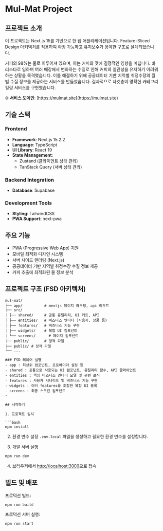 # Mul-Mat Project

## 프로젝트 소개

이 프로젝트는 Next.js 15를 기반으로 한 웹 애플리케이션입니다. Feature-Sliced Design 아키텍처를 적용하여 확장 가능하고 유지보수가 용이한 구조로 설계되었습니다.

커피의 98%는 물로 이루어져 있으며, 이는 커피의 맛에 결정적인 영향을 미칩니다. 바리스타로 일하며 여러 매장에서 변화하는 수질로 인해 커피의 일관성을 유지하기 어려워하는 상황을 목격했습니다. 이를 해결하기 위해 공공데이터 기반 지역별 취정수장의 월별 수질 정보를 제공하는 서비스를 만들었습니다. 결과적으로 타겟층이 명확한 카테고리 킬링 서비스를 구현했습니다.

🌐 **서비스 도메인**: [https://mulmat.site](https://mulmat.site)

## 기술 스택

### Frontend

-   **Framework**: Next.js 15.2.2
-   **Language**: TypeScript
-   **UI Library**: React 19
-   **State Management**:
    -   Zustand (클라이언트 상태 관리)
    -   TanStack Query (서버 상태 관리)

### Backend Integration

-   **Database**: Supabase

### Development Tools

-   **Styling**: TailwindCSS
-   **PWA Support**: next-pwa

## 주요 기능

-   PWA (Progressive Web App) 지원
-   모바일 최적화 디자인 시스템
-   서버 사이드 렌더링 (Next.js)
-   공공데이터 기반 지역별 취정수장 수질 정보 제공
-   커피 추출에 최적화된 물 정보 분석

## 프로젝트 구조 (FSD 아키텍처)

````
mul-mat/
├── app/          # nextjs 페이지 라우팅, api 라우트
├── src/
│ ├── shared/     # 공통 유틸리티, UI 키트, API
│ ├── entities/   # 비즈니스 엔티티 (사용자, 상품 등)
│ ├── features/   # 비즈니스 기능 구현
│ ├── widgets/    # 복합 UI 컴포넌트
│ └── screens/      # 페이지 컴포넌트
├── public/       # 정적 파일
├── public/ # 정적 파일
└── ...

### FSD 레이어 설명
- app : 최상위 컴포넌트, 프로바이더 설정 등
- shared : 공통으로 사용되는 UI 컴포넌트, 유틸리티 함수, API 클라이언트
- entities : 핵심 비즈니스 엔티티 모델 및 관련 로직
- features : 사용자 시나리오 및 비즈니스 기능 구현
- widgets : 여러 features를 조합한 복합 UI 블록
- screens : 최종 스크린 컴포넌트
-

## 시작하기

1. 프로젝트 설치

```bash
npm install
````

2. 환경 변수 설정
   `.env.local` 파일을 생성하고 필요한 환경 변수를 설정합니다.

3. 개발 서버 실행

```bash
npm run dev
```

4. 브라우저에서 [http://localhost:3000](http://localhost:3000)으로 접속

## 빌드 및 배포

프로덕션 빌드:

```bash
npm run build
```

프로덕션 서버 실행:

```bash
npm run start
```
